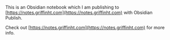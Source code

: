 This is an Obsidian notebook which I am publishing to [https://notes.griffinht.com](https://notes.griffinht.com) with Obsidian Publish.

Check out [https://notes.griffinht.com](https://notes.griffinht.com) for more info.
